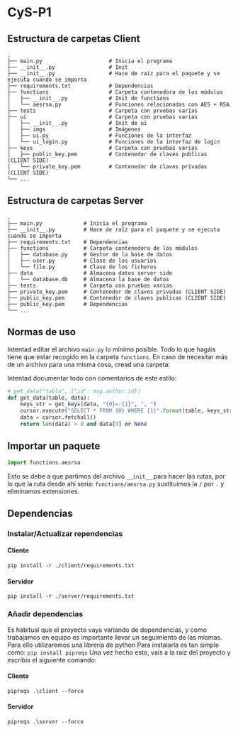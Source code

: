 # CyS-P1

## Estructura de carpetas Client

```
.
├── main.py                     # Inicia el programa
├── __init__.py                 # Init
├── __init__.py                 # Hace de raíz para el paquete y se ejecuta cuando se importa
├── requirements.txt            # Dependencias
├── functions                   # Carpeta contenedora de los módulos    
│   ├── __init__.py             # Init de functions
│   └── aesrsa.py               # Funciones relacionadas con AES + RSA
├── tests                       # Carpeta con pruebas varias
├── ui                          # Carpeta con pruebas varias
│   ├── __init__.py             # Init de ui
│   ├── imgs                    # Imágenes
│   ├── ui.py                   # Funciones de la interfaz
│   └── ui_login.py             # Funciones de la interfaz de login
├── keys                        # Carpeta con pruebas varias
│   ├── public_key.pem          # Contenedor de claves publicas (CLIENT SIDE)
│   └── private_key.pem         # Contenedor de claves privadas (CLIENT SIDE)
└── ...
```

## Estructura de carpetas Server

```
.
├── main.py             # Inicia el programa
├── __init__.py         # Hace de raíz para el paquete y se ejecuta cuando se importa
├── requirements.txt    # Dependencias
├── functions           # Carpeta contenedora de los módulos    
│   ├── database.py     # Gestor de la base de datos
│   ├── user.py         # Clase de los usuarios
│   └── file.py         # Clase de los ficheros
├── data                # Almacena datos server side
│   └── database.db     # Almacena la base de datos
├── tests               # Carpeta con pruebas varias
├── private_key.pem     # Contenedor de claves privadas (CLIENT SIDE)
├── public_key.pem      # Contenedor de claves publicas (CLIENT SIDE)
├── public_key.pem      # Dependencias
└── ...
```

## Normas de uso

Intentad editar el archivo `main.py` lo mínimo posible.
Todo lo que hagáis tiene que estar recogido en la carpeta `functions`.
En caso de necesitar más de un archivo para una misma cosa, cread una carpeta:


Intentad documentar todo con comentarios de este estilo:

```py
# get_data("tabla", {"id": msg.author.id})
def get_data(table, data): 
    keys_str = get_keys(data, "{0}=:{1}", ", ")
    cursor.execute("SELECT * FROM {0} WHERE {1}".format(table, keys_str), data)
    data = cursor.fetchall()
    return len(data) > 0 and data[0] or None
```

## Importar un paquete

```py
import functions.aesrsa
```
Esto se debe a que partimos del archivo `__init__` para hacer las rutas, por lo que la ruta desde ahí sería:
`functions/aesrsa.py` sustituimos la `/` por `.` y eliminamos extensiones.

## Dependencias

### Instalar/Actualizar rependencias

#### Cliente

`pip install -r ./client/requirements.txt`

#### Servidor

`pip install -r ./server/requirements.txt`

### Añadir dependencias

Es habitual que el proyecto vaya variando de dependencias, y como trabajamos en equipo es importante llevar un seguimiento de las mismas.
Para ello utilizaremos una librería de python
Para instalarla es tan simple como: `pip install pipreqs`
Una vez hecho esto, vais a la raíz del proyecto y escribis el siguiente comando:

#### Cliente

`pipreqs .\client --force`

#### Servidor

`pipreqs .\server --force`